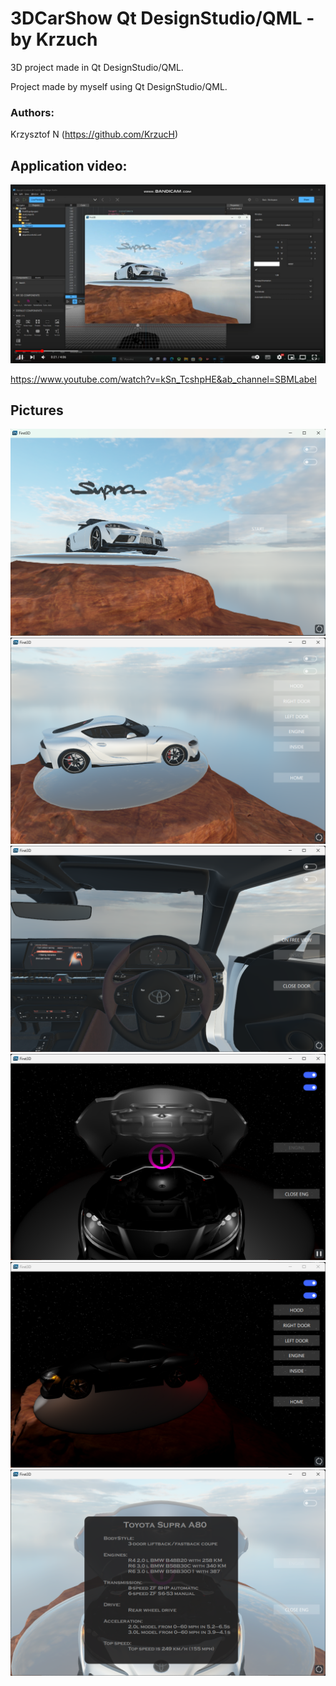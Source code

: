 # 3DCarShow Qt DesignStudio/QML - by Krzuch

3D project made in Qt DesignStudio/QML.

Project made by myself using Qt DesignStudio/QML.

### Authors: 

Krzysztof N (https://github.com/KrzucH)

## Application video:

[![IMAGE ALT TEXT](Pictures/YouTubeCar.png)](https://www.youtube.com/watch?v=kSn_TcshpHE&ab_channel=SBMLabel "3D Project - CarShow")

https://www.youtube.com/watch?v=kSn_TcshpHE&ab_channel=SBMLabel

## Pictures

![Picture](Pictures/Car1.png)
![Picture](Pictures/Car2.png)
![Picture](Pictures/Car3.png)
![Picture](Pictures/Car4.png)
![Picture](Pictures/Car5.png)
![Picture](Pictures/Car6.png)

